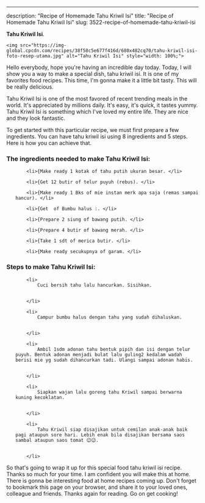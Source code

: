 ---
description: "Recipe of Homemade Tahu Kriwil Isi"
title: "Recipe of Homemade Tahu Kriwil Isi"
slug: 3522-recipe-of-homemade-tahu-kriwil-isi

<p>
	<strong>Tahu Kriwil Isi</strong>. 
	
</p>
<p>
	
	<img src="https://img-global.cpcdn.com/recipes/38f58c5e677f416d/680x482cq70/tahu-kriwil-isi-foto-resep-utama.jpg" alt="Tahu Kriwil Isi" style="width: 100%;">
	
	
</p>
<p>
	Hello everybody, hope you're having an incredible day today. Today, I will show you a way to make a special dish, tahu kriwil isi. It is one of my favorites food recipes. This time, I'm gonna make it a little bit tasty. This will be really delicious.
</p>
	
<p>
	
</p>
<p>
	Tahu Kriwil Isi is one of the most favored of recent trending meals in the world. It's appreciated by millions daily. It's easy, it's quick, it tastes yummy. Tahu Kriwil Isi is something which I've loved my entire life. They are nice and they look fantastic.
</p>

<p>
To get started with this particular recipe, we must first prepare a few ingredients. You can have tahu kriwil isi using 8 ingredients and 5 steps. Here is how you can achieve that.
</p>

<h3>The ingredients needed to make Tahu Kriwil Isi:</h3>

<ol>
	
		<li>{Make ready 1 kotak of tahu putih ukuran besar. </li>
	
		<li>{Get 12 butir of telur puyuh (rebus). </li>
	
		<li>{Make ready 1 Bks of mie instan merk apa saja (remas sampai hancur). </li>
	
		<li>{Get  of Bumbu halus :. </li>
	
		<li>{Prepare 2 siung of bawang putih. </li>
	
		<li>{Prepare 4 butir of bawang merah. </li>
	
		<li>{Take 1 sdt of merica butir. </li>
	
		<li>{Make ready secukupnya of garam. </li>
	
</ol>
<p>
	
</p>

<h3>Steps to make Tahu Kriwil Isi:</h3>

<ol>
	
		<li>
			Cuci bersih tahu lalu hancurkan. Sisihkan.
			
			
		</li>
	
		<li>
			Campur bumbu halus dengan tahu yang sudah dihaluskan.
			
			
		</li>
	
		<li>
			Ambil 1sdm adonan tahu bentuk pipih dan isi dengan telur puyuh. Bentuk adonan menjadi bulat lalu guling2 kedalam wadah berisi mie yg sudah dihancurkan tadi. Ulangi sampai adonan habis.
			
			
		</li>
	
		<li>
			Siapkan wajan lalu goreng tahu Kriwil sampai berwarna kuning kecoklatan.
			
			
		</li>
	
		<li>
			Tahu Kriwil siap disajikan untuk cemilan anak-anak baik pagi ataupun sore hari. Lebih enak bila disajikan bersama saos sambal ataupun saos tomat 😊😉.
			
			
		</li>
	
</ol>

<p>
	
</p>

<p>
	So that's going to wrap it up for this special food tahu kriwil isi recipe. Thanks so much for your time. I am confident you will make this at home. There is gonna be interesting food at home recipes coming up. Don't forget to bookmark this page on your browser, and share it to your loved ones, colleague and friends. Thanks again for reading. Go on get cooking!
</p>
